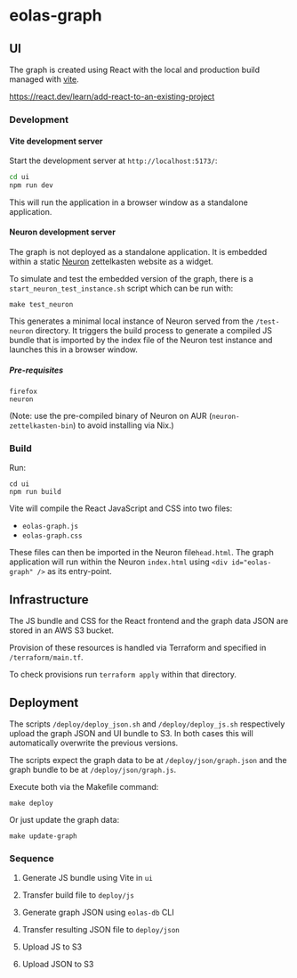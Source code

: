 # eolas-graph

## UI

The graph is created using React with the local and production build managed
with [vite](https://vite.dev).

https://react.dev/learn/add-react-to-an-existing-project

### Development

#### Vite development server

Start the development server at `http://localhost:5173/`:

```sh
cd ui
npm run dev
```

This will run the application in a browser window as a standalone application.

#### Neuron development server

The graph is not deployed as a standalone application. It is embedded within a
static [Neuron](https://neuron.zettel.page) zettelkasten website as a widget.

To simulate and test the embedded version of the graph, there is a
`start_neuron_test_instance.sh` script which can be run with:

```
make test_neuron
```

This generates a minimal local instance of Neuron served from the `/test-neuron`
directory. It triggers the build process to generate a compiled JS bundle that is
imported by the index file of the Neuron test instance and launches this in
a browser window.

##### Pre-requisites

```
firefox
neuron
```

(Note: use the pre-compiled binary of Neuron on AUR (`neuron-zettelkasten-bin`) to avoid
installing via Nix.)

### Build

Run:

```
cd ui
npm run build
```

Vite will compile the React JavaScript and CSS into two files:

- `eolas-graph.js`
- `eolas-graph.css`

These files can then be imported in the Neuron file`head.html`. The graph application will run
within the Neuron `index.html` using `<div id="eolas-graph" />` as its entry-point.

## Infrastructure

The JS bundle and CSS for the React frontend and the graph data JSON are stored in an
AWS S3 bucket.

Provision of these resources is handled via Terraform and specified in
`/terraform/main.tf`.

To check provisions run `terraform apply` within that directory.

## Deployment

The scripts `/deploy/deploy_json.sh` and `/deploy/deploy_js.sh` respectively
upload the graph JSON and UI bundle to S3. In both cases this will automatically overwrite the previous versions.

The scripts expect the graph data to be at `/deploy/json/graph.json` and the graph
bundle to be at `/deploy/json/graph.js`.

Execute both via the Makefile command:

```
make deploy
```

Or just update the graph data:

```
make update-graph
```

### Sequence

1. Generate JS bundle using Vite in `ui`
2. Transfer build file to `deploy/js`

3. Generate graph JSON using `eolas-db` CLI
4. Transfer resulting JSON file to `deploy/json`

5. Upload JS to S3
6. Upload JSON to S3
